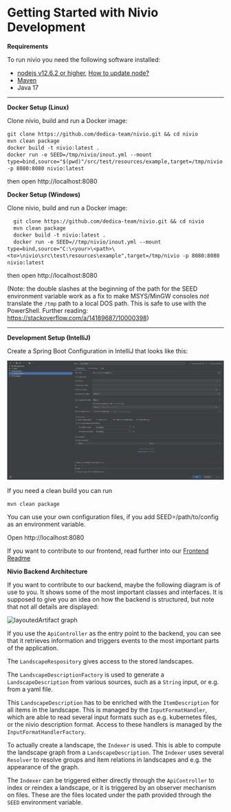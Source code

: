 # Getting Started with Nivio Development


**Requirements**

To run nivio you need the following software installed:
- [nodejs v12.6.2 or higher](https://nodejs.org/en/), [How to update node?](https://www.hostingadvice.com/how-to/update-node-js-latest-version/)
- [Maven](https://maven.apache.org/install.html)
- Java 17

---

**Docker Setup (Linux)**

Clone nivio, build and run a Docker image:

    git clone https://github.com/dedica-team/nivio.git && cd nivio
    mvn clean package
    docker build -t nivio:latest .
    docker run -e SEED=/tmp/nivio/inout.yml --mount type=bind,source="$(pwd)"/src/test/resources/example,target=/tmp/nivio -p 8080:8080 nivio:latest
    
  then open http://localhost:8080
  
**Docker Setup (Windows)**
 
  Clone nivio, build and run a Docker image:
  
      git clone https://github.com/dedica-team/nivio.git && cd nivio
      mvn clean package
      docker build -t nivio:latest .
      docker run -e SEED=//tmp/nivio/inout.yml --mount type=bind,source="C:\<your>\<path>\<to>\nivio\src\test\resources\example",target=/tmp/nivio -p 8080:8080 nivio:latest
      
   then open http://localhost:8080
   
   (Note: the double slashes at the beginning of the path for the SEED environment variable work as a fix to make MSYS/MinGW consoles
   *not* translate the `/tmp` path to a local DOS path. This is safe to use with the PowerShell. Further reading: https://stackoverflow.com/a/14189687/10000398)
   
   ---
 
**Development Setup (IntelliJ)**
 
 Create a Spring Boot Configuration in IntelliJ that looks like this:
 
  ![Spring Boot Config](https://raw.githubusercontent.com/dedica-team/nivio/develop/docs/SpringConfig.png)
  
  If you need a clean build you can run 
  
    mvn clean package
  
  You can use your own configuration files, if you add SEED=/path/to/config as an environment variable.
  
  Open http://localhost:8080
  
  If you want to contribute to our frontend, read further into our [Frontend Readme](https://github.com/dedica-team/nivio/tree/develop/src/main/app)
  
**Nivio Backend Architecture**

If you want to contribute to our backend, maybe the following diagram is of use to you. It shows some of the most important classes and 
interfaces. It is supposed to give you an idea on how the backend is structured, but note that not all details are displayed:

 ![layoutedArtifact graph](backend_architecture_api.png)
 
 If you use the `ApiController` as the entry point to the backend, you can see that it retrieves information and triggers events
  to the most important parts of the application. 
 
The `LandscapeRespository` gives access to the stored landscapes.
  
The `LandscapeDescriptionFactory` is used to generate a `LandscapeDescription` from various sources, such as a `String` input, 
or e.g. from a yaml file. 

This `LandscapeDescription` has to be enriched with the `ItemDescription` for all items in the landscape.
This is managed by the `InputFormatHandler`, which are able to read several input formats such as e.g. kubernetes files, or the
nivio description format. Access to these handlers is managed by the `InputFormatHandlerFactory`.

To actually create a landscape, the `Indexer` is used. This is able to compute the landscape graph from a `LandscapeDescription`.
The `Indexer` uses several `Resolver` to resolve groups and item relations in landscapes and e.g. the appearance of the graph.

The `Indexer` can be triggered either directly through the `ApiController` to index or reindex a landscape, or it is triggered
by an observer mechanism on files. These are the files located under the path provided through the `SEED` environment variable.

